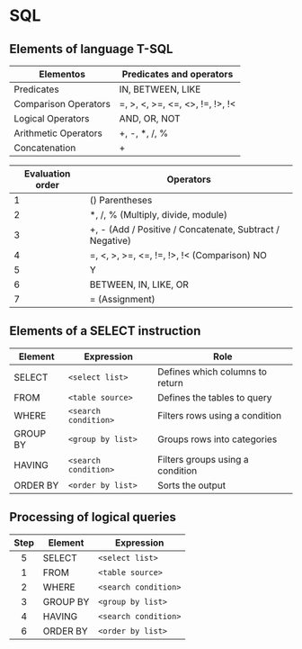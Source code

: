 # SQL
## Elements of language T-SQL
| Elementos             | Predicates and operators |
|------------------------|-------------------------|
| Predicates            | IN, BETWEEN, LIKE      |
| Comparison Operators  | =, >, <, >=, <=, <>, !=, !>, !< |
| Logical Operators     | AND, OR, NOT           |
| Arithmetic Operators  | +, -, *, /, %          |
| Concatenation         | +                      |

| Evaluation order| Operators                                      |
|----------------------|------------------------------------------------|
| 1                    | () Parentheses                                |
| 2                    | *, /, % (Multiply, divide, module)        |
| 3                    | +, - (Add / Positive / Concatenate, Subtract / Negative) |
| 4                    | =, <, >, >=, <=, !=, !>, !< (Comparison) NO  |
| 5                    | Y                                             |
| 6                    | BETWEEN, IN, LIKE, OR                         |
| 7                    | = (Assignment)                                |

## Elements of a SELECT instruction
| **Element**  | **Expression**         | **Role**                              |
|--------------|------------------------|---------------------------------------|
| SELECT       | `<select list>`        | Defines which columns to return       |
| FROM         | `<table source>`       | Defines the tables to query           |
| WHERE        | `<search condition>`   | Filters rows using a condition        |
| GROUP BY     | `<group by list>`      | Groups rows into categories           |
| HAVING       | `<search condition>`   | Filters groups using a condition      |
| ORDER BY     | `<order by list>`      | Sorts the output                      |

## Processing of logical queries
| **Step** | **Element**  | **Expression**         |
|:----------:|--------------|------------------------|
| 5        | SELECT       | `<select list>`        |
| 1        | FROM         | `<table source>`       |
| 2        | WHERE        | `<search condition>`   |
| 3        | GROUP BY     | `<group by list>`      |
| 4        | HAVING       | `<search condition>`   |
| 6        | ORDER BY     | `<order by list>`      |

